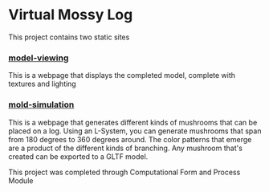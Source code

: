# Virtual Mossy Log

This project contains two static sites

### [model-viewing](https://justinkuhn.github.io/three-mold-computer/model-viewing/)

This is a webpage that displays the completed model, complete with textures and lighting

### [mold-simulation](https://justinkuhn.github.io/three-mold-computer/mold-simulation/)

This is a webpage that generates different kinds of mushrooms that can be placed on a log.  Using an L-System, you can generate mushrooms that span from 180 degrees to 360 degrees around.  The color patterns that emerge are a product of the different kinds of branching.  Any mushroom that's created can be exported to a GLTF model.

This project was completed through Computational Form and Process Module


